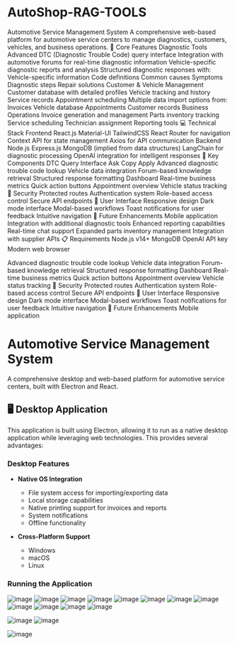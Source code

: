 # AutoShop-RAG-TOOLS
Automotive Service Management System
A comprehensive web-based platform for automotive service centers to manage diagnostics, customers, vehicles, and business operations.
🚗 Core Features
Diagnostic Tools
Advanced DTC (Diagnostic Trouble Code) query interface
Integration with automotive forums for real-time diagnostic information
Vehicle-specific diagnostic reports and analysis
Structured diagnostic responses with:
Vehicle-specific information
Code definitions
Common causes
Symptoms
Diagnostic steps
Repair solutions
Customer & Vehicle Management
Customer database with detailed profiles
Vehicle tracking and history
Service records
Appointment scheduling
Multiple data import options from:
Invoices
Vehicle database
Appointments
Customer records
Business Operations
Invoice generation and management
Parts inventory tracking
Service scheduling
Technician assignment
Reporting tools
💻 Technical Stack
Frontend
React.js
Material-UI
TailwindCSS
React Router for navigation
Context API for state management
Axios for API communication
Backend
Node.js
Express.js
MongoDB (implied from data structures)
LangChain for diagnostic processing
OpenAI integration for intelligent responses
🔧 Key Components
DTC Query Interface
Ask
Copy
Apply
Advanced diagnostic trouble code lookup
Vehicle data integration
Forum-based knowledge retrieval
Structured response formatting
Dashboard
Real-time business metrics
Quick action buttons
Appointment overview
Vehicle status tracking
🔐 Security
Protected routes
Authentication system
Role-based access control
Secure API endpoints
📱 User Interface
Responsive design
Dark mode interface
Modal-based workflows
Toast notifications for user feedback
Intuitive navigation
🚀 Future Enhancements
Mobile application
Integration with additional diagnostic tools
Enhanced reporting capabilities
Real-time chat support
Expanded parts inventory management
Integration with supplier APIs
📋 Requirements
Node.js v14+
MongoDB
OpenAI API key
Modern web browser

Advanced diagnostic trouble code lookup
Vehicle data integration
Forum-based knowledge retrieval
Structured response formatting
Dashboard
Real-time business metrics
Quick action buttons
Appointment overview
Vehicle status tracking
🔐 Security
Protected routes
Authentication system
Role-based access control
Secure API endpoints
📱 User Interface
Responsive design
Dark mode interface
Modal-based workflows
Toast notifications for user feedback
Intuitive navigation
🚀 Future Enhancements
Mobile application
# Automotive Service Management System
A comprehensive desktop and web-based platform for automotive service centers, built with Electron and React.

## 🖥️ Desktop Application
This application is built using Electron, allowing it to run as a native desktop application while leveraging web technologies. This provides several advantages:

### Desktop Features
- **Native OS Integration**
  - File system access for importing/exporting data
  - Local storage capabilities
  - Native printing support for invoices and reports
  - System notifications
  - Offline functionality

- **Cross-Platform Support**
  - Windows
  - macOS
  - Linux

### Running the Application

![image](https://github.com/user-attachments/assets/5218dd70-888d-4531-9816-293ff34a0990)
![image](https://github.com/user-attachments/assets/28bfedf1-d1b9-4433-8691-792e37fa4c72)
![image](https://github.com/user-attachments/assets/c3b5d15a-023b-4aea-8e46-760a03ea2054)
![image](https://github.com/user-attachments/assets/b0142818-6de9-4423-a0dc-5492925275e5)
![image](https://github.com/user-attachments/assets/d450faee-9b48-4fe3-a631-cf0434f00676)
![image](https://github.com/user-attachments/assets/f188df92-d803-4084-be91-16fb81738f42)
![image](https://github.com/user-attachments/assets/6587a932-bf1c-483c-8534-7dde53b51837)
![image](https://github.com/user-attachments/assets/0c35fffc-f7fb-468a-8537-81f3b2300dfb)
![image](https://github.com/user-attachments/assets/2a429808-dd9f-48b9-a26d-dce30df374d1)
![image](https://github.com/user-attachments/assets/9d4999ef-f324-4fe6-a265-0926fc229c41)
![image](https://github.com/user-attachments/assets/401d7380-d7db-42ed-a388-651535fe5436)
![image](https://github.com/user-attachments/assets/d7c25c93-aea2-4b21-be37-42b1e96be27a)

![image](https://github.com/user-attachments/assets/0be94f53-48dc-412f-a01c-bf0c60f17b15)
![image](https://github.com/user-attachments/assets/d31c49d5-1d9d-4af3-89e7-522de2849e6b)


![image](https://github.com/user-attachments/assets/617c1072-f4f0-4620-8687-95a9734f5cfd)
